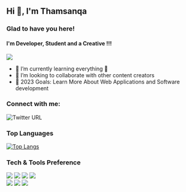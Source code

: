 ## Hi 👋, I'm Thamsanqa 

### Glad to have you here!

#### I'm Developer, Student and a Creative !!!
![](https://komarev.com/ghpvc/?username=thamesssa)

- 🌱 I’m currently learning everything 🤣
- 👯 I’m looking to collaborate with other content creators
- 🥅 2023 Goals: Learn More About Web Applications and Software development  


### Connect with me:

![Twitter URL](https://img.shields.io/twitter/follow/thamess_sa?label=Follow&style=social)

### Top Languages
[![Top Langs](https://github-readme-stats.vercel.app/api/top-langs/?username=thamesssa)](https://github.com/thamesssa/github-readme-stats)


### Tech & Tools Preference

<img src = "https://img.shields.io/badge/-HTML5-E34F26?style=flat&logo=html5&logoColor=white"> <img src = "https://img.shields.io/badge/-CSS3-1572B6?style=flat&logo=css3&logoColor=white">
<img src="https://img.shields.io/badge/-JavaScript-eed718?style=flat&logo=javascript&logoColor=ffffff">
<img src="https://img.shields.io/badge/-Sass-cc6699?style=flat&logo=sass&logoColor=ffffff">
<br>
<img src="http://img.shields.io/badge/-Git-F1502F?style=flat&logo=git&logoColor=FFFFFF">
<img src="http://img.shields.io/badge/-Github-000000?style=flat&logo=github&logoColor=FFFFFF">
<img src="http://img.shields.io/badge/-VS%20Code-007ACC?style=flat&logo=visual%20studio%20code&logoColor=white">




